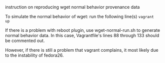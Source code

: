 instruction on reproducing wget normal behavior provenance data 

To simulate the normal behavior of wget: run the following line(s)
    ```
    vagrant up 
    ```


If there is a problem with reboot plugin, use wget-normal-run.sh to generate normal behavior data. 
In this case, Vagrantfile's lines 88 through 133 should be commented out.

However, if there is still a problem that vagrant complains, it most likely due to the instability of fedora26.